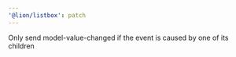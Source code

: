 ```yaml
---
'@lion/listbox': patch
---
```


Only send model-value-changed if the event is caused by one of its children
